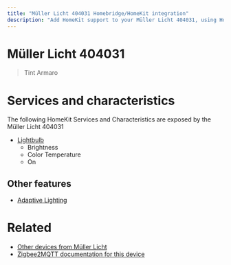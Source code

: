 ```yaml
---
title: "Müller Licht 404031 Homebridge/HomeKit integration"
description: "Add HomeKit support to your Müller Licht 404031, using Homebridge, Zigbee2MQTT and homebridge-z2m."
---
```

<!---
This file has been GENERATED using src/docgen/docgen.ts
DO NOT EDIT THIS FILE MANUALLY!
-->
# Müller Licht 404031
> Tint Armaro


# Services and characteristics
The following HomeKit Services and Characteristics are exposed by
the Müller Licht 404031

* [Lightbulb](../../light.md)
  * Brightness
  * Color Temperature
  * On


## Other features
* [Adaptive Lighting](../../light.md)


# Related
* [Other devices from Müller Licht](../index.md#muller_licht)
* [Zigbee2MQTT documentation for this device](https://www.zigbee2mqtt.io/devices/404031.html)